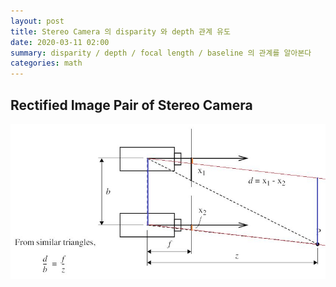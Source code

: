 ```yaml
---
layout: post
title: Stereo Camera 의 disparity 와 depth 관계 유도
date: 2020-03-11 02:00
summary: disparity / depth / focal length / baseline 의 관계를 알아본다
categories: math
---
```


## Rectified Image Pair of Stereo Camera

![stereo_disp_depth](../images/stereo-disp-depth.jpg)

